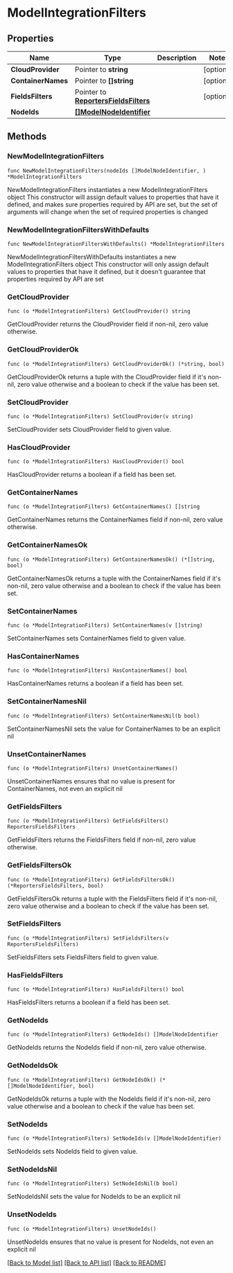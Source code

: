# ModelIntegrationFilters

## Properties

Name | Type | Description | Notes
------------ | ------------- | ------------- | -------------
**CloudProvider** | Pointer to **string** |  | [optional] 
**ContainerNames** | Pointer to **[]string** |  | [optional] 
**FieldsFilters** | Pointer to [**ReportersFieldsFilters**](ReportersFieldsFilters.md) |  | [optional] 
**NodeIds** | [**[]ModelNodeIdentifier**](ModelNodeIdentifier.md) |  | 

## Methods

### NewModelIntegrationFilters

`func NewModelIntegrationFilters(nodeIds []ModelNodeIdentifier, ) *ModelIntegrationFilters`

NewModelIntegrationFilters instantiates a new ModelIntegrationFilters object
This constructor will assign default values to properties that have it defined,
and makes sure properties required by API are set, but the set of arguments
will change when the set of required properties is changed

### NewModelIntegrationFiltersWithDefaults

`func NewModelIntegrationFiltersWithDefaults() *ModelIntegrationFilters`

NewModelIntegrationFiltersWithDefaults instantiates a new ModelIntegrationFilters object
This constructor will only assign default values to properties that have it defined,
but it doesn't guarantee that properties required by API are set

### GetCloudProvider

`func (o *ModelIntegrationFilters) GetCloudProvider() string`

GetCloudProvider returns the CloudProvider field if non-nil, zero value otherwise.

### GetCloudProviderOk

`func (o *ModelIntegrationFilters) GetCloudProviderOk() (*string, bool)`

GetCloudProviderOk returns a tuple with the CloudProvider field if it's non-nil, zero value otherwise
and a boolean to check if the value has been set.

### SetCloudProvider

`func (o *ModelIntegrationFilters) SetCloudProvider(v string)`

SetCloudProvider sets CloudProvider field to given value.

### HasCloudProvider

`func (o *ModelIntegrationFilters) HasCloudProvider() bool`

HasCloudProvider returns a boolean if a field has been set.

### GetContainerNames

`func (o *ModelIntegrationFilters) GetContainerNames() []string`

GetContainerNames returns the ContainerNames field if non-nil, zero value otherwise.

### GetContainerNamesOk

`func (o *ModelIntegrationFilters) GetContainerNamesOk() (*[]string, bool)`

GetContainerNamesOk returns a tuple with the ContainerNames field if it's non-nil, zero value otherwise
and a boolean to check if the value has been set.

### SetContainerNames

`func (o *ModelIntegrationFilters) SetContainerNames(v []string)`

SetContainerNames sets ContainerNames field to given value.

### HasContainerNames

`func (o *ModelIntegrationFilters) HasContainerNames() bool`

HasContainerNames returns a boolean if a field has been set.

### SetContainerNamesNil

`func (o *ModelIntegrationFilters) SetContainerNamesNil(b bool)`

 SetContainerNamesNil sets the value for ContainerNames to be an explicit nil

### UnsetContainerNames
`func (o *ModelIntegrationFilters) UnsetContainerNames()`

UnsetContainerNames ensures that no value is present for ContainerNames, not even an explicit nil
### GetFieldsFilters

`func (o *ModelIntegrationFilters) GetFieldsFilters() ReportersFieldsFilters`

GetFieldsFilters returns the FieldsFilters field if non-nil, zero value otherwise.

### GetFieldsFiltersOk

`func (o *ModelIntegrationFilters) GetFieldsFiltersOk() (*ReportersFieldsFilters, bool)`

GetFieldsFiltersOk returns a tuple with the FieldsFilters field if it's non-nil, zero value otherwise
and a boolean to check if the value has been set.

### SetFieldsFilters

`func (o *ModelIntegrationFilters) SetFieldsFilters(v ReportersFieldsFilters)`

SetFieldsFilters sets FieldsFilters field to given value.

### HasFieldsFilters

`func (o *ModelIntegrationFilters) HasFieldsFilters() bool`

HasFieldsFilters returns a boolean if a field has been set.

### GetNodeIds

`func (o *ModelIntegrationFilters) GetNodeIds() []ModelNodeIdentifier`

GetNodeIds returns the NodeIds field if non-nil, zero value otherwise.

### GetNodeIdsOk

`func (o *ModelIntegrationFilters) GetNodeIdsOk() (*[]ModelNodeIdentifier, bool)`

GetNodeIdsOk returns a tuple with the NodeIds field if it's non-nil, zero value otherwise
and a boolean to check if the value has been set.

### SetNodeIds

`func (o *ModelIntegrationFilters) SetNodeIds(v []ModelNodeIdentifier)`

SetNodeIds sets NodeIds field to given value.


### SetNodeIdsNil

`func (o *ModelIntegrationFilters) SetNodeIdsNil(b bool)`

 SetNodeIdsNil sets the value for NodeIds to be an explicit nil

### UnsetNodeIds
`func (o *ModelIntegrationFilters) UnsetNodeIds()`

UnsetNodeIds ensures that no value is present for NodeIds, not even an explicit nil

[[Back to Model list]](../README.md#documentation-for-models) [[Back to API list]](../README.md#documentation-for-api-endpoints) [[Back to README]](../README.md)


